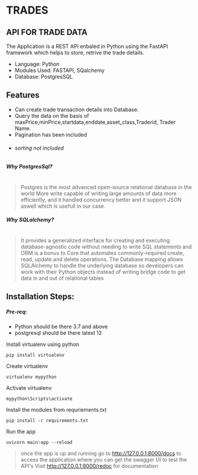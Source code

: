 # TRADES
## API FOR TRADE DATA

The Application is a REST API enbaled in Python using the FastAPI framework which helps to store, retrive the trade details.

- Language: Python
- Modules Used: FASTAPI, SQalchemy
- Database: PostgresSQL

## Features

- Can create trade transaction details into Database.
- Query the data on the basis of maxPrice,minPrice,startdata,enddate,asset_class,Traderid, Trader Name.
- Pagination has been included
- ###### sorting not included

##### Why PostgresSql?

#
> Postgres is the most advanced open-source relational database in the world
> More write capable of writing large amounts of data more efficiently, and it handled concurrency better and it support JSON aswell which is usefull in our case.

##### Why SQLalchemy?
#
> It provides a generalized interface for creating and executing database-agnostic code without needing to write SQL statements and ORM is a bonus to Core that automates commonly-required create, read, update and delete operations.
The Database mapping allows SQLAlchemy to handle the underlying database so developers can work with their Python objects instead of writing bridge code to get data in and out of relational tables


## Installation Steps:

##### Pre-req:
-   Python should be there 3.7 and above
-   postgresql should be there latest 12

Install virtualenv using python

    pip install virtualenv

Create virtualenv

    virtualenv mypython
    
Activate virtualenv

    mypython\Scripts\activate

Install the modules from requriements.txt

    pip install -r requirements.txt

Run the app

    uvicorn main:app --reload

> once the app is up and running go to http://127.0.0.1:8000/docs to access the application where you can get the swagger UI to test the API's
> Visit http://127.0.0.1:8000/redoc for documentation 


